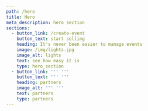 ```yaml
---
path: /hero
title: Hero
meta_description: hero section
sections:
  - button_link: /create-event
    button_text: start selling
    heading: It's never been easier to manage events
    image: /img/lights.jpg
    image_alt: lights
    text: see how easy it is
    type: hero_section
  - button_link: ''' '''
    button_text: ''' '''
    heading: partners
    image_alt: ''' '''
    text: partners
    type: partners
---
```


